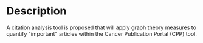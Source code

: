 # Description

A citation analysis tool is proposed that will apply graph theory measures to quantify "important" articles within the Cancer Publication Portal (CPP) tool.
